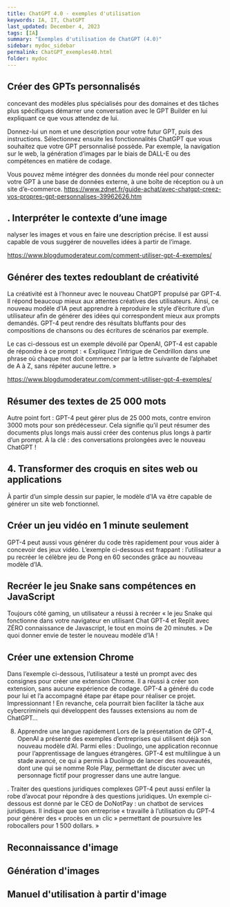 ```yaml
---
title: ChatGPT 4.0 - exemples d'utilisation
keywords: IA, IT, ChatGPT
last_updated: December 4, 2023
tags: [IA]
summary: "Exemples d'utilisation de ChatGPT (4.0)"
sidebar: mydoc_sidebar
permalink: ChatGPT_exemples40.html
folder: mydoc
---
```


## Créer des GPTs personnalisés

concevant des modèles plus spécialisés pour des domaines et des tâches plus spécifiques
démarrer une conversation avec le GPT Builder en lui expliquant ce que vous attendez de lui.

Donnez-lui un nom et une description pour votre futur GPT, puis des instructions. Sélectionnez ensuite les fonctionnalités ChatGPT que vous souhaitez que votre GPT personnalisé possède. Par exemple, la navigation sur le web, la génération d’images par le biais de DALL-E ou des compétences en matière de codage.

Vous pouvez même intégrer des données du monde réel pour connecter votre GPT à une base de données externe, à une boîte de réception ou à un site d’e-commerce.
https://www.zdnet.fr/guide-achat/avec-chatgpt-creez-vos-propres-gpt-personnalises-39962626.htm

## . Interpréter le contexte d’une image
nalyser les images et vous en faire une description précise. Il est aussi capable de vous suggérer de nouvelles idées à partir de l’image.

https://www.blogdumoderateur.com/comment-utiliser-gpt-4-exemples/

## Générer des textes redoublant de créativité
La créativité est à l’honneur avec le nouveau ChatGPT propulsé par GPT-4. Il répond beaucoup mieux aux attentes créatives des utilisateurs. Ainsi, ce nouveau modèle d’IA peut apprendre à reproduire le style d’écriture d’un utilisateur afin de générer des idées qui correspondent mieux aux prompts demandés. GPT-4 peut rendre des résultats bluffants pour des compositions de chansons ou des écritures de scénarios par exemple.

Le cas ci-dessous est un exemple dévoilé par OpenAI, GPT-4 est capable de répondre à ce prompt : « Expliquez l’intrigue de Cendrillon dans une phrase où chaque mot doit commencer par la lettre suivante de l’alphabet de A à Z, sans répéter aucune lettre. »

https://www.blogdumoderateur.com/comment-utiliser-gpt-4-exemples/

## Résumer des textes de 25 000 mots
Autre point fort : GPT-4 peut gérer plus de 25 000 mots, contre environ 3000 mots pour son prédécesseur. Cela signifie qu’il peut résumer des documents plus longs mais aussi créer des contenus plus longs à partir d’un prompt. À la clé : des conversations prolongées avec le nouveau ChatGPT !

## 4. Transformer des croquis en sites web ou applications
À partir d’un simple dessin sur papier, le modèle d’IA va être capable de générer un site web fonctionnel.

## Créer un jeu vidéo en 1 minute seulement
GPT-4 peut aussi vous générer du code très rapidement pour vous aider à concevoir des jeux vidéo. L’exemple ci-dessous est frappant : l’utilisateur a pu recréer le célèbre jeu de Pong en 60 secondes grâce au nouveau modèle d’IA.

## Recréer le jeu Snake sans compétences en JavaScript
Toujours côté gaming, un utilisateur a réussi à recréer « le jeu Snake qui fonctionne dans votre navigateur en utilisant Chat GPT-4 et Replit avec ZÉRO connaissance de Javascript, le tout en moins de 20 minutes. »  De quoi donner envie de tester le nouveau modèle d’IA !

## Créer une extension Chrome
Dans l’exemple ci-dessous, l’utilisateur a testé un prompt avec des consignes pour créer une extension Chrome. Il a réussi à créer son extension, sans aucune expérience de codage. GPT-4 a généré du code pour lui et l’a accompagné étape par étape pour réaliser ce projet. Impressionnant ! En revanche, cela pourrait bien faciliter la tâche aux cybercriminels qui développent des fausses extensions au nom de ChatGPT…

8. Apprendre une langue rapidement
Lors de la présentation de GPT-4, OpenAI a présenté des exemples d’entreprises qui utilisent déjà son nouveau modèle d’AI. Parmi elles : Duolingo, une application reconnue pour l’apprentissage de langues étrangères. GPT-4 est multilingue à un stade avancé, ce qui a permis à Duolingo de lancer des nouveautés, dont une qui se nomme Role Play, permettant de discuter avec un personnage fictif pour progresser dans une autre langue.

. Traiter des questions juridiques complexes
GPT-4 peut aussi enfiler la robe d’avocat pour répondre à des questions juridiques. Un exemple ci-dessous est donné par le CEO de DoNotPay : un chatbot de services juridiques. Il indique que son entreprise « travaille à l’utilisation du GPT-4 pour générer des « procès en un clic » permettant de poursuivre les robocallers pour 1 500 dollars. »


## Reconnaissance d'image

## Génération d'images

## Manuel d'utilisation à partir d'image
